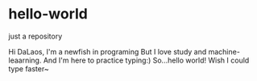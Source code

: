 # hello-world
just a repository

Hi DaLaos,
  I'm a newfish in programing
  But I love study and machine-leaarning.
  And I'm here to practice typing:)
  So...hello world!
  Wish I could type faster~

